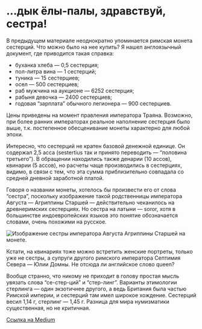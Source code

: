 # …дык ёлы-палы, здравствуй, сестра!

В предыдущем материале неоднократно упоминается римская монета сестерций. Что можно было на нее купить? Я нашел англоязычный документ, где приводится такая справка:

* буханка хлеба — 0,5 сестерция;
* пол-литра вина — 1 сестерций;
* туника — 15 сестерциев;
* осел — 500 сестерциев;
* раб мужчина на аукционе — 6252 сестерция;
* рабыня девочка — 2400 сестерциев;
* годовая “зарплата” обычного легионера — 900 сестерциев.

Цены приведены на момент правления императора Траяна. Возможно, при более ранних императорах реальное наполнение сестерция было выше, т.к. постепенное обесценивание монеты характерно для любой эпохи.

Интересно, что сестерций не кратен базовой денежной единице. Он содержал 2,5 асса (sestertius так и принято переводить — “половина третьего”). В обращении находились также денарии (10 ассов), квинарии (5 ассов), но расчеты чаще производились в сестерциях, видимо, в связи с тем, что эта сумма приблизительно совпадала со средней дневной заработной платой.

Говоря о названии монеты, хотелось бы произвести его от слова “сестра”, поскольку изображение такой родственницы императора Августа — Агриппины Старшей — действительно чеканилось на древнеримских сестерциях. Но сестра на латыни — soror, хотя в большинстве индоевропейских языков это понятие обозначается словами, очень похожими на русское.

<img src="sestra.gif" alt="Изображение сестры императора Августа Агриппины Старшей на монете." />

Кстати, на квинариях тоже можно встретить женские портреты, только уже не сестры, а супруги другого римского императора Септимия Севера — Юлии Домны. Не отсюда ли английское слово queen?

Вообще странно, что никому не приходит в голову простая мысль увязать слова “се-стер-ций” и “стер-линг”. Варианты этимологии стерлинга — один экзотичнее другого, а ведь Британия была частью Римской империи, и сестерций там имел широкое хождение. Сестерций весил 1,14 г, стерлинг — 1,45 г. Разница для мира нумизматики существенная, но не критичная.

[Ссылка на Medium](https://yababay.medium.com/%D0%B4%D1%8B%D0%BA-%D1%91%D0%BB%D1%8B-%D0%BF%D0%B0%D0%BB%D1%8B-%D0%B7%D0%B4%D1%80%D0%B0%D0%B2%D1%81%D1%82%D0%B2%D1%83%D0%B9-%D1%81%D0%B5%D1%81%D1%82%D1%80%D0%B0-bb08d622f220)
